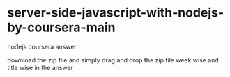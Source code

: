 # server-side-javascript-with-nodejs-by-coursera-main
nodejs coursera answer

download the zip file and simply drag and drop the zip file week wise and title wise in the answer
